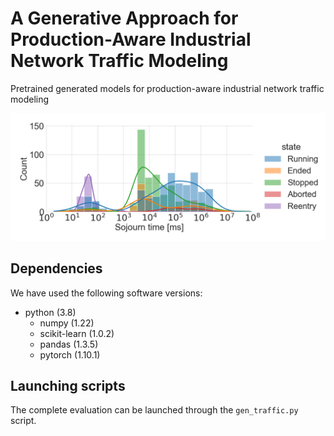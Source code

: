 # A Generative Approach for Production-Aware Industrial Network Traffic Modeling
Pretrained generated models for production-aware industrial network traffic modeling

![](Distribution_sojourn_time.png)

## Dependencies
We have used the following software versions:
- python (3.8)
  - numpy (1.22)
  - scikit-learn (1.0.2)
  - pandas (1.3.5)
  - pytorch (1.10.1)
  
## Launching scripts
The complete evaluation can be launched through the `gen_traffic.py` script.
